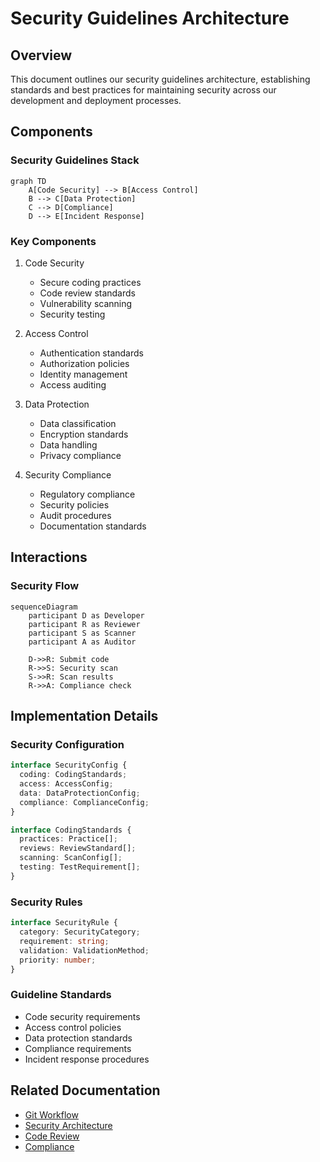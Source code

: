 # Security Guidelines Architecture

## Overview

This document outlines our security guidelines architecture, establishing standards and best practices for maintaining security across our development and deployment processes.

## Components

### Security Guidelines Stack
```mermaid
graph TD
    A[Code Security] --> B[Access Control]
    B --> C[Data Protection]
    C --> D[Compliance]
    D --> E[Incident Response]
```

### Key Components
1. Code Security
   - Secure coding practices
   - Code review standards
   - Vulnerability scanning
   - Security testing

2. Access Control
   - Authentication standards
   - Authorization policies
   - Identity management
   - Access auditing

3. Data Protection
   - Data classification
   - Encryption standards
   - Data handling
   - Privacy compliance

4. Security Compliance
   - Regulatory compliance
   - Security policies
   - Audit procedures
   - Documentation standards

## Interactions

### Security Flow
```mermaid
sequenceDiagram
    participant D as Developer
    participant R as Reviewer
    participant S as Scanner
    participant A as Auditor
    
    D->>R: Submit code
    R->>S: Security scan
    S->>R: Scan results
    R->>A: Compliance check
```

## Implementation Details

### Security Configuration
```typescript
interface SecurityConfig {
  coding: CodingStandards;
  access: AccessConfig;
  data: DataProtectionConfig;
  compliance: ComplianceConfig;
}

interface CodingStandards {
  practices: Practice[];
  reviews: ReviewStandard[];
  scanning: ScanConfig[];
  testing: TestRequirement[];
}
```

### Security Rules
```typescript
interface SecurityRule {
  category: SecurityCategory;
  requirement: string;
  validation: ValidationMethod;
  priority: number;
}
```

### Guideline Standards
- Code security requirements
- Access control policies
- Data protection standards
- Compliance requirements
- Incident response procedures

## Related Documentation
- [Git Workflow](./git-workflow.md)
- [Security Architecture](../security/security-architecture.md)
- [Code Review](./code-review.md)
- [Compliance](./compliance.md)
